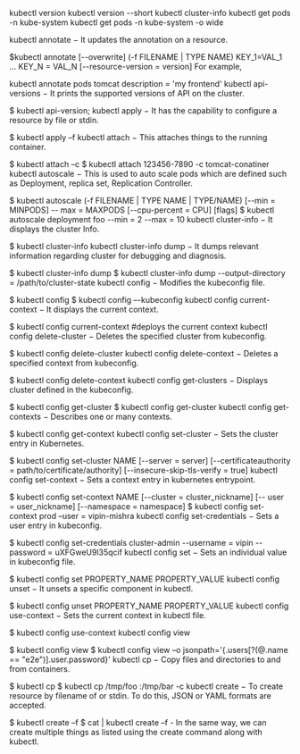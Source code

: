 kubectl version
kubectl version --short
kubectl cluster-info
kubectl get pods -n kube-system
kubectl get pods -n kube-system -o wide

kubectl annotate − It updates the annotation on a resource.

$kubectl annotate [--overwrite] (-f FILENAME | TYPE NAME) KEY_1=VAL_1 ...
KEY_N = VAL_N [--resource-version = version]
For example,

kubectl annotate pods tomcat description = 'my frontend'
kubectl api-versions − It prints the supported versions of API on the cluster.

$ kubectl api-version;
kubectl apply − It has the capability to configure a resource by file or stdin.

$ kubectl apply –f <filename>
kubectl attach − This attaches things to the running container.

$ kubectl attach <pod> –c <container>
$ kubectl attach 123456-7890 -c tomcat-conatiner
kubectl autoscale − This is used to auto scale pods which are defined such as Deployment, replica set, Replication Controller.

$ kubectl autoscale (-f FILENAME | TYPE NAME | TYPE/NAME) [--min = MINPODS] --
max = MAXPODS [--cpu-percent = CPU] [flags]
$ kubectl autoscale deployment foo --min = 2 --max = 10
kubectl cluster-info − It displays the cluster Info.

$ kubectl cluster-info
kubectl cluster-info dump − It dumps relevant information regarding cluster for debugging and diagnosis.

$ kubectl cluster-info dump
$ kubectl cluster-info dump --output-directory = /path/to/cluster-state
kubectl config − Modifies the kubeconfig file.

$ kubectl config <SUBCOMMAD>
$ kubectl config –-kubeconfig <String of File name>
kubectl config current-context − It displays the current context.

$ kubectl config current-context
#deploys the current context
kubectl config delete-cluster − Deletes the specified cluster from kubeconfig.

$ kubectl config delete-cluster <Cluster Name>
kubectl config delete-context − Deletes a specified context from kubeconfig.

$ kubectl config delete-context <Context Name>
kubectl config get-clusters − Displays cluster defined in the kubeconfig.

$ kubectl config get-cluster
$ kubectl config get-cluster <Cluser Name>
kubectl config get-contexts − Describes one or many contexts.

$ kubectl config get-context <Context Name>
kubectl config set-cluster − Sets the cluster entry in Kubernetes.

$ kubectl config set-cluster NAME [--server = server] [--certificateauthority =
path/to/certificate/authority] [--insecure-skip-tls-verify = true]
kubectl config set-context − Sets a context entry in kubernetes entrypoint.

$ kubectl config set-context NAME [--cluster = cluster_nickname] [--
user = user_nickname] [--namespace = namespace]
$ kubectl config set-context prod –user = vipin-mishra
kubectl config set-credentials − Sets a user entry in kubeconfig.

$ kubectl config set-credentials cluster-admin --username = vipin --
password = uXFGweU9l35qcif
kubectl config set − Sets an individual value in kubeconfig file.

$ kubectl config set PROPERTY_NAME PROPERTY_VALUE
kubectl config unset − It unsets a specific component in kubectl.

$ kubectl config unset PROPERTY_NAME PROPERTY_VALUE
kubectl config use-context − Sets the current context in kubectl file.

$ kubectl config use-context <Context Name>
kubectl config view

$ kubectl config view
$ kubectl config view –o jsonpath='{.users[?(@.name == "e2e")].user.password}'
kubectl cp − Copy files and directories to and from containers.

$ kubectl cp <Files from source> <Files to Destinatiion>
$ kubectl cp /tmp/foo <some-pod>:/tmp/bar -c <specific-container>
kubectl create − To create resource by filename of or stdin. To do this, JSON or YAML formats are accepted.

$ kubectl create –f <File Name>
$ cat <file name> | kubectl create –f -
In the same way, we can create multiple things as listed using the create command along with kubectl.


